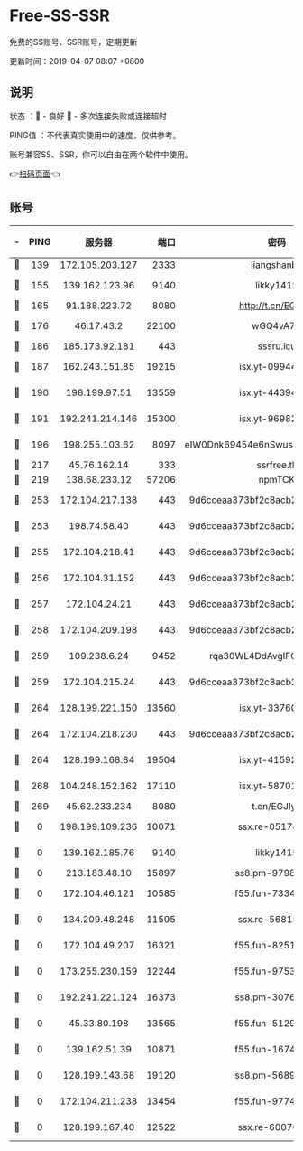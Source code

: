 # Free-SS-SSR

免费的SS账号、SSR账号，定期更新

更新时间：2019-04-07 08:07 +0800

## 说明

状态     ：🙂 - 良好 🙁 - 多次连接失败或连接超时

PING值   ：不代表真实使用中的速度，仅供参考。

账号兼容SS、SSR，你可以自由在两个软件中使用。

👉[扫码页面](https://liesauer.github.io/Free-SS-SSR/)👈

## 账号

|-|PING|服务器|端口|密码|加密方式|区域|
|:----:|:----:|:-----:|-----:|:----:|:----:|:----:|
|🙂|139|172.105.203.127|2333|liangshanbo|chacha20|JP|
|🙂|155|139.162.123.96|9140|likky1415|aes-256-cfb|JP|
|🙂|165|91.188.223.72|8080|http://t.cn/EGJIyrl|rc4-md5|RU|
|🙂|176|46.17.43.2|22100|wGQ4vA7D|aes-256-gcm|RU|
|🙂|186|185.173.92.181|443|sssru.icu|rc4-md5|RU|
|🙂|187|162.243.151.85|19215|isx.yt-09944441|aes-256-cfb|US|
|🙂|190|198.199.97.51|13559|isx.yt-44394689|aes-256-cfb|US|
|🙂|191|192.241.214.146|15300|isx.yt-96982651|aes-256-cfb|US|
|🙂|196|198.255.103.62|8097|eIW0Dnk69454e6nSwuspv9DmS201tQ0D|aes-256-cfb|US|
|🙂|217|45.76.162.14|333|ssrfree.tk|rc4|SG|
|🙂|219|138.68.233.12|57206|npmTCK|rc4-md5|US|
|🙂|253|172.104.217.138|443|9d6cceaa373bf2c8acb22e60b6a58be6|aes-256-cfb|US|
|🙂|253|198.74.58.40|443|9d6cceaa373bf2c8acb22e60b6a58be6|aes-256-cfb|US|
|🙂|255|172.104.218.41|443|9d6cceaa373bf2c8acb22e60b6a58be6|aes-256-cfb|US|
|🙂|256|172.104.31.152|443|9d6cceaa373bf2c8acb22e60b6a58be6|aes-256-cfb|US|
|🙂|257|172.104.24.21|443|9d6cceaa373bf2c8acb22e60b6a58be6|aes-256-cfb|US|
|🙂|258|172.104.209.198|443|9d6cceaa373bf2c8acb22e60b6a58be6|aes-256-cfb|US|
|🙂|259|109.238.6.24|9452|rqa30WL4DdAvgIFG6Fs3znzTa|aes-256-cfb|FR|
|🙂|259|172.104.215.24|443|9d6cceaa373bf2c8acb22e60b6a58be6|aes-256-cfb|US|
|🙂|264|128.199.221.150|13560|isx.yt-33760671|aes-256-cfb|SG|
|🙂|264|172.104.218.230|443|9d6cceaa373bf2c8acb22e60b6a58be6|aes-256-cfb|US|
|🙂|264|128.199.168.84|19504|isx.yt-41592631|aes-256-cfb|SG|
|🙂|268|104.248.152.162|17110|isx.yt-58701145|aes-256-cfb|SG|
|🙂|269|45.62.233.234|8080|t.cn/EGJIyrl|rc4-md5|CA|
|🙁|0|198.199.109.236|10071|ssx.re-05174264|aes-256-cfb|US|
|🙁|0|139.162.185.76|9140|likky1415|aes-256-cfb|DE|
|🙁|0|213.183.48.10|15897|ss8.pm-97980704|rc4-md5|RU|
|🙁|0|172.104.46.121|10585|f55.fun-73340973|aes-256-cfb|SG|
|🙁|0|134.209.48.248|11505|ssx.re-56815619|aes-256-cfb|US|
|🙁|0|172.104.49.207|16321|f55.fun-82511518|aes-256-cfb|SG|
|🙁|0|173.255.230.159|12244|f55.fun-97535983|aes-256-cfb|US|
|🙁|0|192.241.221.124|16373|ss8.pm-30761179|aes-256-cfb|US|
|🙁|0|45.33.80.198|13565|f55.fun-51293077|aes-256-cfb|US|
|🙁|0|139.162.51.39|10871|f55.fun-16741898|aes-256-cfb|SG|
|🙁|0|128.199.143.68|19120|ss8.pm-56891899|aes-256-cfb|SG|
|🙁|0|172.104.211.238|13454|f55.fun-97748450|aes-256-cfb|US|
|🙁|0|128.199.167.40|12522|ssx.re-60076852|aes-256-cfb|SG|
